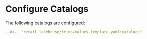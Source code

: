 # Configure Catalogs

The following catalogs are configured:

```yaml title="trino/values-template.yaml - Catalogs Configuration"
--8<-- "retail-lakehouse/trino/values-template.yaml:catalogs"
```
